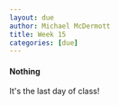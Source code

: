 ```yaml
---
layout: due
author: Michael McDermott
title: Week 15
categories: [due]
---
```

#### Nothing

It's the last day of class!

